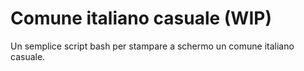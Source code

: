 # Comune italiano casuale (WIP)
Un semplice script bash per stampare a schermo un comune italiano casuale.
